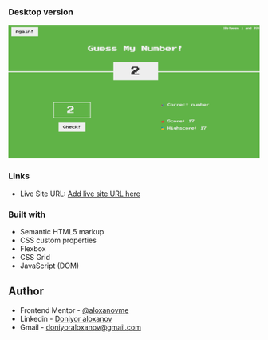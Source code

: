 ### Desktop version

![Desktop vesrion ](./images/desktop-version.png)

### Links

- Live Site URL: [Add live site URL here](https://doniyor-guess-game.netlify.app/)

### Built with

- Semantic HTML5 markup
- CSS custom properties
- Flexbox
- CSS Grid
- JavaScript (DOM)

## Author

- Frontend Mentor - [@aloxanovme](https://www.frontendmentor.io/profile/aloxanovme)
- Linkedin - [Doniyor aloxanov](https://www.linkedin.com/in/doniyoraloxanov/)
- Gmail - doniyoraloxanov@gmail.com
